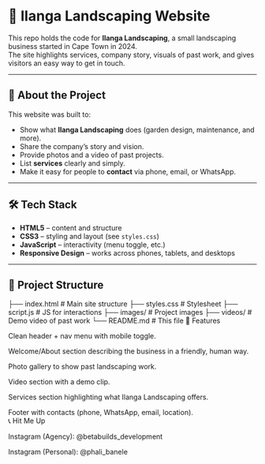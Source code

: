 # 🌱 Ilanga Landscaping Website

This repo holds the code for **Ilanga Landscaping**, a small landscaping business started in Cape Town in 2024.  
The site highlights services, company story, visuals of past work, and gives visitors an easy way to get in touch.

---

## 📖 About the Project

This website was built to:
- Show what **Ilanga Landscaping** does (garden design, maintenance, and more).
- Share the company’s story and vision.
- Provide photos and a video of past projects.
- List **services** clearly and simply.
- Make it easy for people to **contact** via phone, email, or WhatsApp.

---

## 🛠️ Tech Stack

- **HTML5** – content and structure  
- **CSS3** – styling and layout (see `styles.css`)  
- **JavaScript** – interactivity (menu toggle, etc.)  
- **Responsive Design** – works across phones, tablets, and desktops  

---

## 📂 Project Structure
├── index.html # Main site structure
├── styles.css # Stylesheet
├── script.js # JS for interactions
├── images/ # Project images
├── videos/ # Demo video of past work
└── README.md # This file
🌿 Features

Clean header + nav menu with mobile toggle.

Welcome/About section describing the business in a friendly, human way.

Photo gallery to show past landscaping work.

Video section with a demo clip.

Services section highlighting what Ilanga Landscaping offers.

Footer with contacts (phone, WhatsApp, email, location).  
📞 Hit Me Up

Instagram (Agency): @betabuilds_development

Instagram (Personal): @phali_banele
